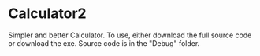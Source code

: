 # Calculator2
Simpler and better Calculator.
To use, either download the full source code or download the exe.
Source code is in the "Debug" folder. 
